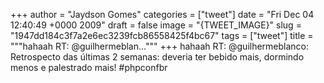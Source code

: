 
+++
author = "Jaydson Gomes"
categories = ["tweet"]
date = "Fri Dec 04 12:40:49 +0000 2009"
draft = false
image = "{TWEET_IMAGE}"
slug = "1947dd184c3f7a2e6ec3239fcb86558425f4bc67"
tags = ["tweet"]
title = """hahaah RT: @guilhermeblan..."""
+++
hahaah RT: @guilhermeblanco: Retrospecto das últimas 2 semanas: deveria ter bebido mais, dormindo menos e palestrado mais! #phpconfbr
